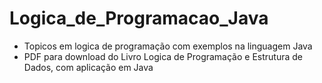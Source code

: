 # Logica_de_Programacao_Java
- Topicos em logica de programação com exemplos na linguagem Java
- PDF para download do Livro Logica de Programação e Estrutura de Dados, com aplicação em Java
